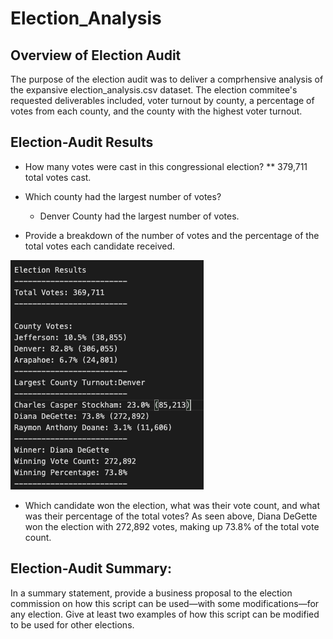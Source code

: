 # Election_Analysis
## Overview of Election Audit
  The purpose of the election audit was to deliver a comprhensive analysis of the expansive election_analysis.csv dataset. The election commitee's requested deliverables included, voter turnout by county, a percentage of votes from each county, and the county with the highest voter turnout. 

## Election-Audit Results

* How many votes were cast in this congressional election? 
** 379,711 total votes cast. 

* Which county had the largest number of votes? 
  * Denver County had the largest number of votes.

* Provide a breakdown of the number of votes and the percentage of the total votes each candidate received.

![Election_Analysis_PNG1.PNG](https://github.com/worksm/Election_Analysis/blob/beb38115310b991adda08fa779cd41f679750d72/Resources/Election_Analysis_PNG1.png)

* Which candidate won the election, what was their vote count, and what was their percentage of the total votes?
As seen above, Diana DeGette won the election with 272,892 votes, making up 73.8% of the total vote count. 

## Election-Audit Summary: 
In a summary statement, provide a business proposal to the election commission on how this script can be used—with some modifications—for any election. Give at least two examples of how this script can be modified to be used for other elections.

